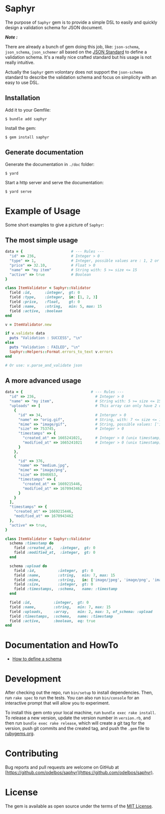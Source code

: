 # Saphyr

The purpose of `Saphyr` gem is to provide a simple DSL to easily and quickly
design a validation schema for JSON document.  

_**Note :**_

There are already a bunch of gem doing this job, like: `json-schema`, `json_schema`,
`json_schemer` all based on the [JSON Standard](https://json-schema.org/understanding-json-schema/index.html) to define a validation schema.
It's a really nice crafted standard but his usage is not really intuitive.

Actually the `Saphyr` gem volontary does not support the `json-schema` standard to describe
the validation schema and focus on simplicity with an easy to use DSL.

## Installation

Add it to your Gemfile:

    $ bundle add saphyr

Install the gem:

    $ gem install saphyr


## Generate documentation

Generate the documentation in `./doc` folder:

    $ yard

Start a http server and serve the documentation:

    $ yard serve

# Example of Usage

Some short examples to give a picture of `Saphyr`:

## The most simple usage

```ruby
data = {                      # --- Rules ---
  "id" => 236,                # Integer > 0
  "type" => 1,                # Integer, possible values are : 1, 2 or 3
  "price" => 32.10,           # Float > 0
  "name" => "my item"         # String with: 5 >= size <= 15
  "active" => true            # Boolean
}

class ItemValidator < Saphyr::Validator
  field :id,      :integer,  gt: 0
  field :type,    :integer,  in: [1, 2, 3]
  field :price,   :float,    gt: 0
  field :name,    :string,   min: 5, max: 15
  field :active,  :boolean
end
```

```ruby
v = ItemValidator.new

if v.validate data
  puts "Validation : SUCCESS", "\n"
else
  puts "Validation : FAILED", "\n"
  Saphyr::Helpers::Format.errors_to_text v.errors
end

# Or use: v.parse_and_validate json
```

## A more advanced usage

```ruby
data = {                               # --- Rules ---
  "id" => 236,                           # Integer > 0
  "name" => "my item",                   # String with: 5 >= size <= 15
  "uploads" => [                         # This array can only have 2 or 3 elements
    {
      "id" => 34,                        # Interger > 0
      "name" => "orig.gif",              # String, with: 7 <= size <= 15
      "mime" => "image/gif",             # String, possible values: ['image/jpeg', 'image/png', 'image/gif']
      "size" => 753745,                  # Integer > 0
      "timestamps" => {
        "created_at" => 1665241021,      # Integer > 0 (unix timestamp)
        "modified_at" => 1665241021      # Integer > 0 (unix timestamp)
      }
    },
    {
      "id" => 376,
      "name" => "medium.jpg",
      "mime" => "image/png",
      "size" => 8946653,
      "timestamps" => {
        "created_at" => 1669215446,
        "modified_at" => 1670943462
      }
    }
  ],
  "timestamps" => {
    "created_at" => 1669215446,
    "modified_at" => 1670943462
  },
  "active" => true,
}

class ItemValidator < Saphyr::Validator
  schema :timestamp do
    field :created_at,   :integer,  gt: 0
    field :modified_at,  :integer,  gt: 0
  end

  schema :upload do
    field :id,          :integer,  gt: 0
    field :name,        :string,   min: 7, max: 15
    field :mime,        :string,   in: ['image/jpeg', 'image/png', 'image/gif']
    field :size,        :integer,  gt: 0
    field :timestamps,  :schema,   name: :timestamp
  end

  field :id,          :integer,  gt: 0
  field :name,        :string,   min: 7, max: 15
  field :uploads,     :array,    min: 2, max: 3, of_schema: :upload
  field :timestamps,  :schema,   name: :timestamp
  field :active,      :boolean,  eq: true
end
```

# Documentation and HowTo

- [How to define a schema](rdoc/01_Define_Schema.md)

# Development

After checking out the repo, run `bin/setup` to install dependencies. Then, run `rake spec` to run the tests. You can also run `bin/console` for an interactive prompt that will allow you to experiment.

To install this gem onto your local machine, run `bundle exec rake install`. To release a new version, update the version number in `version.rb`, and then run `bundle exec rake release`, which will create a git tag for the version, push git commits and the created tag, and push the `.gem` file to [rubygems.org](https://rubygems.org).

# Contributing

Bug reports and pull requests are welcome on GitHub at [https://github.com/odelbos/saphyr](https://github.com/odelbos/saphyr).

# License

The gem is available as open source under the terms of the [MIT License](https://opensource.org/licenses/MIT).
